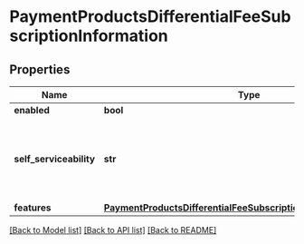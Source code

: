 # PaymentProductsDifferentialFeeSubscriptionInformation

## Properties
Name | Type | Description | Notes
------------ | ------------- | ------------- | -------------
**enabled** | **bool** |  | [optional] 
**self_serviceability** | **str** | Indicates if the organization can enable this product using self service. | [optional] [default to 'NOT_SELF_SERVICEABLE']
**features** | [**PaymentProductsDifferentialFeeSubscriptionInformationFeatures**](PaymentProductsDifferentialFeeSubscriptionInformationFeatures.md) |  | [optional] 

[[Back to Model list]](../README.md#documentation-for-models) [[Back to API list]](../README.md#documentation-for-api-endpoints) [[Back to README]](../README.md)


